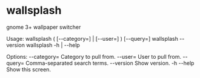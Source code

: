 # wallsplash
gnome 3+ wallpaper switcher

Usage:
  wallsplash ( [--category=<category>] | [--user=<user>] ) [--query=<query>]
  wallsplash --version
  wallsplash -h | --help

Options:
  --category=<category>  Category to pull from.
  --user=<user>          User to pull from.
  --query=<query>        Comma-separated search terms.
  --version              Show version.
  -h --help              Show this screen.

